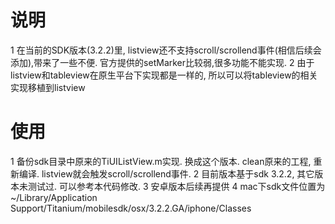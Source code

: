 说明
================
1 在当前的SDK版本(3.2.2)里, listview还不支持scroll/scrollend事件(相信后续会添加),带来了一些不便. 官方提供的setMarker比较弱,很多功能不能实现.
2 由于listview和tableview在原生平台下实现都是一样的, 所以可以将tableview的相关实现移植到listview


使用
================
1 备份sdk目录中原来的TiUIListView.m实现. 换成这个版本. clean原来的工程, 重新编译. listview就会触发scroll/scrollend事件.
2 目前版本基于sdk 3.2.2, 其它版本未测试过. 可以参考本代码修改.
3 安卓版本后续再提供
4 mac下sdk文件位置为 ~/Library/Application Support/Titanium/mobilesdk/osx/3.2.2.GA/iphone/Classes

